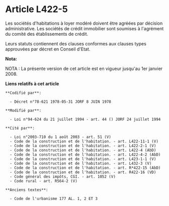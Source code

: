 # Article L422-5

Les sociétés d'habitations à loyer modéré doivent être agréées par décision administrative. Les sociétés de crédit immobilier
sont soumises à l'agrément du comité des établissements de crédit.

Leurs statuts contiennent des clauses conformes aux clauses types approuvées par décret en Conseil d'Etat.

**Nota:**

NOTA : La présente version de cet article est en vigueur jusqu'au 1er janvier 2008.

**Liens relatifs à cet article**

	**Codifié par**:

	  - Décret n°78-621 1978-05-31 JORF 8 JUIN 1978

	**Modifié par**:

	  - Loi n°94-624 du 21 juillet 1994 - art. 44 () JORF 24 juillet 1994

	**Cité par**:

	  - Loi n°2003-710 du 1 août 2003 - art. 51 (V)
	  - Code de la construction et de l'habitation. - art. L422-11-1 (V)
	  - Code de la construction et de l'habitation. - art. L422-2-1 (V)
	  - Code de la construction et de l'habitation. - art. L422-4 (AbD)
	  - Code de la construction et de l'habitation. - art. L422-4-2 (AbD)
	  - Code de la construction et de l'habitation. - art. L423-1-1 (V)
	  - Code de la construction et de l'habitation. - art. L432-3 (V)
	  - Code de la construction et de l'habitation. - art. R*422-15 (AbD)
	  - Code de la construction et de l'habitation. - art. R422-16 (VD)
	  - Code général des impôts, CGI. - art. 1052 (V)
	  - Code rural - art. R564-2 (V)

	**Anciens textes**:

	  - Code de l'urbanisme 177 AL. 1, 2 ET 3
